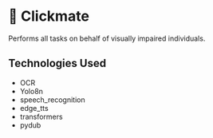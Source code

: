 # 🐀 Clickmate
Performs all tasks on behalf of visually impaired individuals.

## Technologies Used
- OCR
- Yolo8n
- speech_recognition
- edge_tts
- transformers
- pydub
